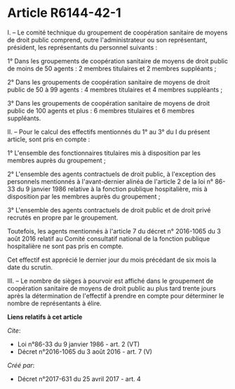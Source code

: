 # Article R6144-42-1

I. – Le comité technique du groupement de coopération sanitaire de moyens de droit public comprend, outre l'administrateur ou
son représentant, président, les représentants du personnel suivants : 

1° Dans les groupements de coopération sanitaire de moyens de droit public de moins de 50 agents : 2 membres titulaires et 2
membres suppléants ; 

2° Dans les groupements de coopération sanitaire de moyens de droit public de 50 à 99 agents : 4 membres titulaires et 4
membres suppléants ; 

3° Dans les groupements de coopération sanitaire de moyens de droit public de 100 agents et plus : 6 membres titulaires et 6
membres suppléants. 

II. – Pour le calcul des effectifs mentionnés du 1° au 3° du I du présent article, sont pris en compte : 

1° L'ensemble des fonctionnaires titulaires mis à disposition par les membres auprès du groupement ; 

2° L'ensemble des agents contractuels de droit public, à l'exception des personnels mentionnés à l'avant-dernier alinéa de
l'article 2 de la loi n° 86-33 du 9 janvier 1986 relative à la fonction publique hospitalière, mis à disposition par les
membres auprès du groupement ; 

3° L'ensemble des agents contractuels de droit public et de droit privé recrutés en propre par le groupement. 

Toutefois, les agents mentionnés à l'article 7 du décret n° 2016-1065 du 3 août 2016 relatif au Comité consultatif national
de la fonction publique hospitalière ne sont pas pris en compte. 

Cet effectif est apprécié le dernier jour du mois précédant de six mois la date du scrutin. 

III. – Le nombre de sièges à pourvoir est affiché dans le groupement de coopération sanitaire de moyens de droit public au
plus tard trente jours après la détermination de l'effectif à prendre en compte pour déterminer le nombre de représentants à
élire.

**Liens relatifs à cet article**

_Cite_:

  - Loi n°86-33 du 9 janvier 1986 - art. 2 (VT)
  - Décret n°2016-1065 du 3 août 2016 - art. 7 (V)

_Créé par_:

  - Décret n°2017-631 du 25 avril 2017 - art. 4
